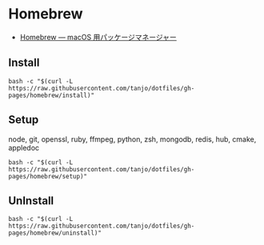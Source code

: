 # Homebrew

- [Homebrew — macOS 用パッケージマネージャー](http://brew.sh/index_ja.html)

## Install

```
bash -c "$(curl -L https://raw.githubusercontent.com/tanjo/dotfiles/gh-pages/homebrew/install)"
```

## Setup

node, git, openssl, ruby, ffmpeg, python, zsh, mongodb, redis, hub, cmake, appledoc

```
bash -c "$(curl -L https://raw.githubusercontent.com/tanjo/dotfiles/gh-pages/homebrew/setup)"
```

## UnInstall

```
bash -c "$(curl -L https://raw.githubusercontent.com/tanjo/dotfiles/gh-pages/homebrew/uninstall)"
```
